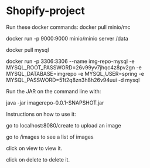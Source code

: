 # Shopify-project
Run these docker commands:
docker pull minio/mc 

docker run -p 9000:9000 minio/minio server /data

docker pull mysql    

docker run -p 3306:3306 --name img-repo-mysql -e MYSQL_ROOT_PASSWORD=26v99yv7jhqc4z8pv2gn -e MYSQL_DATABASE=imgrepo -e MYSQL_USER=spring -e MYSQL_PASSWORD=51t2q8zn3h8h26v94uui -d mysql   

Run the JAR on the command line with:

java -jar imagerepo-0.0.1-SNAPSHOT.jar

Instructions on how to use it:

go to localhost:8080/create to upload an image

go to /images to see a list of images

click on view to view it.

click on delete to delete it.
